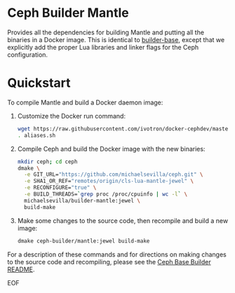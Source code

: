 Ceph Builder Mantle
===================

Provides all the dependencies for building Mantle and putting all the binaries
in a Docker image. This is identical to [builder-base](../builder-base), except
that we explicitly add the proper Lua libraries and linker flags for the Ceph
configuration.

# Quickstart

To compile Mantle and build a Docker daemon image:

1. Customize the Docker run command:

    ```bash
    wget https://raw.githubusercontent.com/ivotron/docker-cephdev/master/aliases.sh
    . aliases.sh
    ```

2. Compile Ceph and build the Docker image with the new binaries:

    ```bash
    mkdir ceph; cd ceph
    dmake \
      -e GIT_URL="https://github.com/michaelsevilla/ceph.git" \
      -e SHA1_OR_REF="remotes/origin/cls-lua-mantle-jewel" \
      -e RECONFIGURE="true" \
      -e BUILD_THREADS=`grep proc /proc/cpuinfo | wc -l` \
      michaelsevilla/builder-mantle:jewel \
      build-make
    ```

3. Make some changes to the source code, then recompile and build a new image:

    ```bash
    dmake ceph-builder/mantle:jewel build-make
    ```

For a description of these commands and for directions on making changes to the
source code and recompiling, please see the [Ceph Base Builder
README](../builder-base/README.md).

EOF

